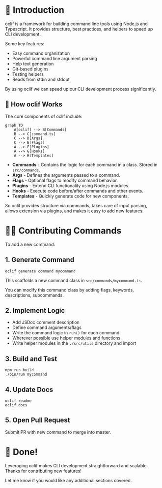 # 👋 Introduction

oclif is a framework for building command line tools using Node.js and Typescript. It provides structure, best practices, and helpers to speed up CLI development.

Some key features:

- Easy command organization
- Powerful command line argument parsing
- Help text generation
- Git-based plugins
- Testing helpers
- Reads from stdin and stdout

By using oclif we can speed up our CLI development process significantly.

## 🤖 How oclif Works

The core components of oclif include:

```mermaid
graph TD
    A[oclif] --> B[Commands]
    B --> C[command.ts]
    C --> D[Args]
    C --> E[Flags]
    A --> F[Plugins]
    A --> G[Hooks]
    A --> H[Templates]
```

- **Commands** - Contains the logic for each command in a class. Stored in `src/commands`.
- **Args** - Defines the arguments passed to a command.
- **Flags** - Optional flags to modify command behavior.
- **Plugins** - Extend CLI functionality using Node.js modules.
- **Hooks** - Execute code before/after commands and other events.
- **Templates** - Quickly generate code for new components.

So oclif provides structure via commands, takes care of input parsing, allows extension via plugins, and makes it easy to add new features.

# 👩‍💻 Contributing Commands

To add a new command:

## 1. Generate Command

```
oclif generate command mycommand
```

This scaffolds a new command class in `src/commands/mycommand.ts`.

You can modify this command class by adding flags, keywords, descriptions, subcommands.

## 2. Implement Logic

- Add JSDoc comment description
- Define command arguments/flags
- Write the command logic in `run()` for each command
- Wherever possible use helper modules and functions
- Write helper modules in the `./src/utils` directory and import

## 3. Build and Test

```
npm run build
./bin/run mycommand
```

## 4. Update Docs

```
oclif readme
oclif docs
```

## 5. Open Pull Request

Submit PR with new command to merge into master.

# 🎉 Done!

Leveraging oclif makes CLI development straightforward and scalable. Thanks for contributing new features!

Let me know if you would like any additional sections covered.
